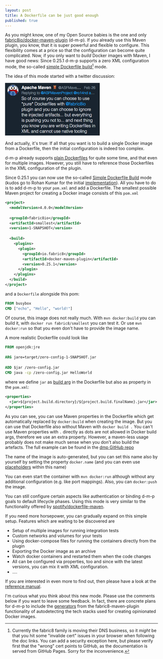 ```yaml
---
layout: post
title: A Dockerfile can be just good enough
published: true
---
```


As you might know, one of my Open Source babies is the one and only [fabric8io/docker-maven-plugin][d-m-p] (d-m-p).
If you already use this Maven plugin, you know, that it is super powerful and flexible to configure.
This flexibility comes at a price so that the configuration can become quite complicated.
Now, if you only want to _build_ Docker images with Maven, I have good news:
Since 0.25.1 d-m-p supports a zero XML configuration mode, the so-called [simple Dockerfile build][simple-dockerfile-mode][^1] mode.



<!-- more -->

The idea of this mode started with a twitter discussion:


<img src="../images/maven-dmp-tweet.png" class="shadow center"/>


And actually, it's true: If all that you want is to build a single Docker image from a Dockerfile, then the initial configuration is indeed too complex.

d-m-p already supports [plain Dockerfiles][dockerfile-mode] for quite some time, and that even for multiple images.
However, you still have to reference those Dockerfiles in the XML configuration of the plugin.

Since 0.25.1 you can now use the so-called [Simple Dockerfile Build][simple-dockerfile-mode] mode (kudos go to Rohan Kumar for the initial [implementation][initial-pr]).
All you have to do is to add d-m-p to your `pom.xml` and add a Dockerfile.
The smallest possible Maven project for creating a Docker image consists of this `pom.xml`

```xml
<project>
  <modelVersion>4.0.0</modelVersion>

  <groupId>fabric8io</groupId>
  <artifactId>smallest</artifactId>
  <version>1-SNAPSHOT</version>

  <build>
    <plugins>
      <plugin>
        <groupId>io.fabric8</groupId>
        <artifactId>docker-maven-plugin</artifactId>
        <version>0.25.1</version>
      </plugin>
    </plugins>
  </build>
</project>
```

and a `Dockerfile` alongside this pom:

```dockerfile
FROM busybox
CMD ["echo", "Hello", "world!"]
```

Of course, this image does not really much.
With `mvn docker:build` you can build it, with `docker run fabric8/smallest` you can test it.
Or use `mvn docker:run` so that you even don't have to provide the image name.

A more realistic Dockerfile could look like


```dockerfile
FROM openjdk:jre

ARG jare=target/zero-config-1-SNAPSHOT.jar

ADD $jar /zero-config.jar
CMD java -cp /zero-config.jar HelloWorld
```

where we define `jar` as [build arg][docker-build-arg] in the Dockerfile but also as property in the `pom.xml`:

```xml
<properties>
  <jar>${project.build.directory}/${project.build.finalName}.jar</jar>
</properties>
```

As you can see, you can use Maven properties in the Dockerfile which get automatically replaced by `docker:build` when creating the image.
But you can use that Dockerfile also without Maven with `docker build .`
You can't use Maven properties with `.` directly as dots are not allowed in Docker build args, therefore we use an extra property.
However, a maven-less usage probably does not make much sense when you don't also build the artefacts.
The full example can be found in the [dmp GitHub repo][simple-dockerfile-example]

The name of the image is auto-generated, but you can set this name also by yourself by setting the property `docker.name` (and you can even use [placeholders][dmp-placeholders] within this name)

You can even start the container with `mvn docker:run` although without any additional configuration (e.g. like port mappings).
Also, you can `docker:push` the image.

You can still configure certain aspects like authentication or binding d-m-p goals to default lifecycle phases.
Using this mode is very similar to the functionality offered by [spotify/dockerfile-maven][spotify-dockerfile-maven].

If you need more horsepower, you can gradually expand on this simple setup.
Features which are waiting to be discovered are

* Setup of multiple images for running integration tests
* Custom networks and volumes for your tests
* Using docker-compose files for running the containers directly from the plugin
* Exporting the Docker image as an archive
* Watch docker containers and restarted them when the code changes
* All can be configured via properties, too and since with the latest versions, you can mix it with XML configuration.
* ....

If you are interested in even more to find out, then please have a look at the [reference manual][dmp-manual].

I'm curious what you think about this new mode.
Please use the comments below if you want to leave some feedback.
In fact, there are concrete plans for d-m-p to include the [generators][fmp-generator] from the fabric8-maven-plugin functionality of autodetecting the tech stacks used for creating opinionated Docker images.

[d-m-p]: https://github.com/fabric8io/docker-maven-plugin/
[dmp-manual]: https://dmp.fabric8.io/
[simple-dockerfile-mode]: https://dmp.fabric8.io/#simple-dockerfile-build
[dockerfile-mode]: https://dmp.fabric8.io/#external-dockerfile
[initial-pr]: https://github.com/fabric8io/docker-maven-plugin/pull/969
[spotify-dockerfile-maven]: https://github.com/spotify/dockerfile-maven
[dmp-placeholders]: https://dmp.fabric8.io/#image-name-placeholders
[simple-dockerfile-example]: https://github.com/fabric8io/docker-maven-plugin/tree/master/samples/zero-config
[fmp-generator]: https://maven.fabric8.io/#generators
[docker-build-arg]: https://docs.docker.com/engine/reference/commandline/build/#set-build-time-variables---build-arg
[^1]: Currently the fabric8 family is moving their DNS business, so it _might_ be that you hit some "invalide cert" issues in your browser when following the doc links. You can add a security exception here, but please verify first that the "wrong" cert points to GitHub, as the documentation is served from GitHub Pages. Sorry for the inconvenience.
